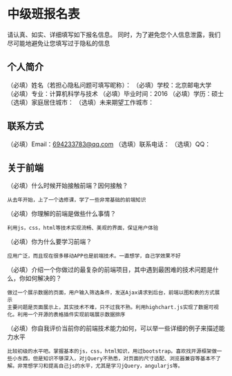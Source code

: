 # 中级班报名表

请认真、如实、详细填写如下报名信息。
同时，为了避免您个人信息泄露，我们尽可能地避免让您填写过于隐私的信息

## 个人简介

（必填）姓名（若担心隐私问题可填写昵称）：
（必填）学校：北京邮电大学
（必填）专业：计算机科学与技术
（必填）毕业时间：2016
（必填）学历：硕士
（选填）家庭居住城市：
（选填）未来期望工作城市：

## 联系方式

（必填）Email：694233783@qq.com
（选填）联系电话：
（选填）QQ：

## 关于前端

（必填）什么时候开始接触前端？因何接触？
    
    从去年开始，上了一个选修课，学了一些非常基础的前端知识

（必填）你理解的前端是做些什么事情？
    
    利用js，css，html等技术实现流畅、美观的界面，保证用户体验

（必填）你为什么要学习前端？

    应用广泛，而且现在很多移动APP也是前端技术。一直想学，自己学效果不好

（必填）介绍一个你做过的最复杂的前端项目，其中遇到最困难的技术问题是什么，你如何解决的？

    做过一个展示数据的页面，用户输入筛选条件，发送Ajax请求到后台，前端以图和表的方式展示
    主要问题是页面展示上，其实技术不难，只不过我不熟。利用highchart.js实现了数据可视化。利用一个开源的表格插件实现前端展示数据排序

（必填）你自我评价当前你的前端技术能力如何，可以举一些详细的例子来描述能力水平

    比较初级的水平吧。掌握基本的js，css，html知识，用过bootstrap。喜欢找开源框架做一些小东西，但是知识不够深入，对jQuery不熟悉，对页面的尺寸适配、浏览器兼容等基本不了解。非常想学习和提高自己js的水平，尤其是学习jQuery，angularjs等。

